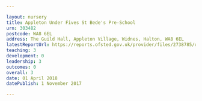 ```yaml
---

layout: nursery
title: Appleton Under Fives St Bede's Pre-School
urn: 303482
postcode: WA8 6EL
address: The Guild Hall, Appleton Village, Widnes, Halton, WA8 6EL
latestReportUrl: https://reports.ofsted.gov.uk/provider/files/2738785/urn/303482.pdf
teaching: 3
development: 0
leadership: 3
outcomes: 0
overall: 3
date: 01 April 2018 
datePublish: 1 November 2017

---
```

